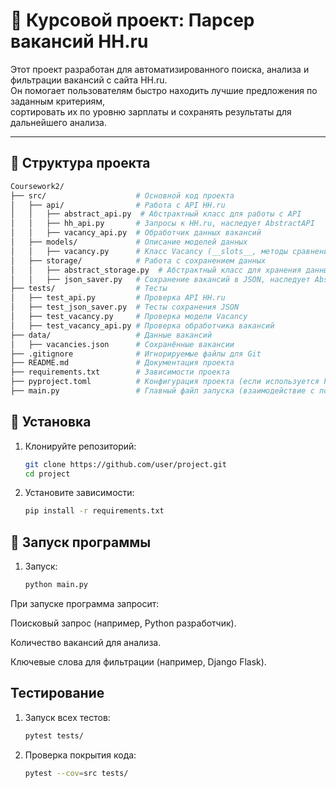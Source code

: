 # 📌 Курсовой проект: Парсер вакансий HH.ru  
Этот проект разработан для автоматизированного поиска, анализа и фильтрации вакансий с сайта HH.ru.  
Он помогает пользователям быстро находить лучшие предложения по заданным критериям,  
сортировать их по уровню зарплаты и сохранять результаты для дальнейшего анализа.

---

## 📂 Структура проекта  
```bash
Coursework2/
├── src/                    # Основной код проекта
│   ├── api/                # Работа с API HH.ru
│   │   ├── abstract_api.py  # Абстрактный класс для работы с API
│   │   ├── hh_api.py       # Запросы к HH.ru, наследует AbstractAPI
│   │   ├── vacancy_api.py  # Обработчик данных вакансий
│   ├── models/             # Описание моделей данных
│   │   ├── vacancy.py      # Класс Vacancy (__slots__, методы сравнения)
│   ├── storage/            # Работа с сохранением данных
│   │   ├── abstract_storage.py  # Абстрактный класс для хранения данных
│   │   ├── json_saver.py   # Сохранение вакансий в JSON, наследует AbstractStorage
├── tests/                  # Тесты
│   ├── test_api.py         # Проверка API HH.ru
│   ├── test_json_saver.py  # Тесты сохранения JSON
│   ├── test_vacancy.py     # Проверка модели Vacancy
│   ├── test_vacancy_api.py # Проверка обработчика вакансий
├── data/                   # Данные вакансий
│   ├── vacancies.json      # Сохранённые вакансии
├── .gitignore              # Игнорируемые файлы для Git
├── README.md               # Документация проекта
├── requirements.txt        # Зависимости проекта
├── pyproject.toml          # Конфигурация проекта (если используется Poetry)
├── main.py                 # Главный файл запуска (взаимодействие с пользователем)
```



## 🚀 Установка
1. Клонируйте репозиторий:  
   ```bash
   git clone https://github.com/user/project.git
   cd project
    ```
2. Установите зависимости:
   ```bash
   pip install -r requirements.txt
    ```
## 🎯 Запуск программы
1. Запуск:
    ```bash
   python main.py
    ```
При запуске программа запросит:

Поисковый запрос (например, Python разработчик).

Количество вакансий для анализа.

Ключевые слова для фильтрации (например, Django Flask).
   
## Тестирование
1. Запуск всех тестов:
    ```bash
   pytest tests/
   ```
2. Проверка покрытия кода:
    ```bash
   pytest --cov=src tests/
    ```